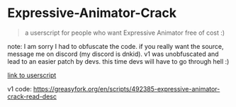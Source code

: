 # Expressive-Animator-Crack
> a userscript for people who want Expressive Animator free of cost :)

note: I am sorry I had to obfuscate the code. if you really want the source, message me on discord (my discord is dnkid). v1 was unobfuscated and lead to an easier patch by devs. this time devs will have to go through hell :) 

[link to userscript](https://github.com/danthekidd/Expressive-Animator-Crack/raw/main/Expressive%20Animator%20Crack.user.js)

v1 code: https://greasyfork.org/en/scripts/492385-expressive-animator-crack-read-desc
